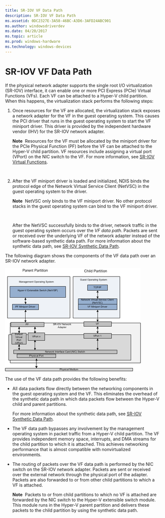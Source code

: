```yaml
---
title: SR-IOV VF Data Path
description: SR-IOV VF Data Path
ms.assetid: 0DC2327E-3A58-46BC-A3D6-3AFD24ABC901
ms.author: windowsdriverdev
ms.date: 04/20/2017
ms.topic: article
ms.prod: windows-hardware
ms.technology: windows-devices
---
```


# SR-IOV VF Data Path


If the physical network adapter supports the single root I/O virtualization (SR-IOV) interface, it can enable one or more PCI Express (PCIe) Virtual Functions (VFs). Each VF can be attached to a Hyper-V child partition. When this happens, the virtualization stack performs the following steps:

1.  Once resources for the VF are allocated, the virtualization stack exposes a network adapter for the VF in the guest operating system. This causes the PCI driver that runs in the guest operating system to start the VF miniport driver. This driver is provided by the independent hardware vendor (IHV) for the SR-IOV network adapter.

    **Note**  Resources for the VF must be allocated by the miniport driver for the PCIe Physical Function (PF) before the VF can be attached to the Hyper-V child partition. VF resources include assigning a virtual port (VPort) on the NIC switch to the VF. For more information, see [SR-IOV Virtual Functions](sr-iov-virtual-functions--vfs-.md).

     

2.  After the VF miniport driver is loaded and initialized, NDIS binds the protocol edge of the Network Virtual Service Client (NetVSC) in the guest operating system to the driver.

    **Note**  NetVSC only binds to the VF miniport driver. No other protocol stacks in the guest operating system can bind to the VF miniport driver.

     

    After the NetVSC successfully binds to the driver, network traffic in the guest operating system occurs over the *VF data path*. Packets are sent or received over the underlying VF of the network adapter instead of the software-based synthetic data path. For more information about the synthetic data path, see [SR-IOV Synthetic Data Path](sr-iov-synthetic-data-path.md).

The following diagram shows the components of the VF data path over an SR-IOV network adapter.

![stack diagram showing a sr-iov adapter underneath a management parent partition communicating using a pgf miniport and a child partition containing a guest operating system communicating using a vf miniport](images/sriovvf-datapaths.png)

The use of the VF data path provides the following benefits:

-   All data packets flow directly between the networking components in the guest operating system and the VF. This eliminates the overhead of the synthetic data path in which data packets flow between the Hyper-V child and parent partitions.

    For more information about the synthetic data path, see [SR-IOV Synthetic Data Path](sr-iov-synthetic-data-path.md).

-   The VF data path bypasses any involvement by the management operating system in packet traffic from a Hyper-V child partition. The VF provides independent memory space, interrupts, and DMA streams for the child partition to which it is attached. This achieves networking performance that is almost compatible with nonvirtualized environments.

-   The routing of packets over the VF data path is performed by the NIC switch on the SR-IOV network adapter. Packets are sent or received over the external network through the physical port of the adapter. Packets are also forwarded to or from other child partitions to which a VF is attached.

    **Note**  Packets to or from child partitions to which no VF is attached are forwarded by the NIC switch to the Hyper-V extensible switch module. This module runs in the Hyper-V parent partition and delivers these packets to the child partition by using the synthetic data path.

     

 

 





